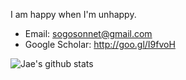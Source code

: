 I am happy when I'm unhappy.

* Email: sogosonnet@gmail.com
* Google Scholar: http://goo.gl/I9fvoH

![Jae's github stats](https://github-readme-stats.vercel.app/api?username=JaehyunAhn&show_icons=true&theme=tokyonight)

<!--
**JaehyunAhn/JaehyunAhn** is a ✨ _special_ ✨ repository because its `README.md` (this file) appears on your GitHub profile.

Here are some ideas to get you started:

- 🔭 I’m currently working on ...
- 🌱 I’m currently learning ...
- 👯 I’m looking to collaborate on ...
- 🤔 I’m looking for help with ...
- 💬 Ask me about ...
- 📫 How to reach me: ...
- 😄 Pronouns: ...
- ⚡ Fun fact: ...
-->
